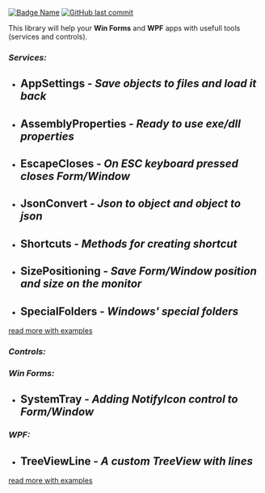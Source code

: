 [![Badge Name](https://img.shields.io/badge/GitHub-Forms.Wpf.Mls.Tools-blue.svg)](https://github.com/minkostaev/Forms.Wpf.Mls.Tools)
[![GitHub last commit](https://img.shields.io/github/last-commit/minkostaev/Forms.Wpf.Mls.Tools?color=blue)](https://github.com/minkostaev/ShortcutsGrid/commits/)

This library will help your **Win Forms** and **WPF** apps with usefull tools (services and controls).

### *Services:*

- ## AppSettings - *Save objects to files and load it back*

- ## AssemblyProperties - *Ready to use exe/dll properties*

- ## EscapeCloses - *On ESC keyboard pressed closes Form/Window*

- ## JsonConvert - *Json to object and object to json*

- ## Shortcuts - *Methods for creating shortcut*

- ## SizePositioning - *Save Form/Window position and size on the monitor*

- ## SpecialFolders - *Windows' special folders*

[read more with examples](https://github.com/minkostaev/Forms.Wpf.Mls.Tools)

### *Controls:*

### *Win Forms:*

- ## SystemTray - *Adding NotifyIcon control to Form/Window*

### *WPF:*

- ## TreeViewLine - *A custom TreeView with lines*

[read more with examples](https://github.com/minkostaev/Forms.Wpf.Mls.Tools)
